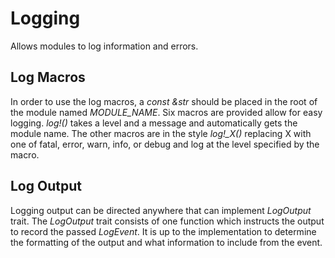# Logging
Allows modules to log information and errors.

## Log Macros
In order to use the log macros, a *const &str* should be placed in the root of the module named *MODULE_NAME*. Six macros are provided allow for easy logging. *log!()* takes a level and a message and automatically gets the module name. The other macros are in the style *log!_X()* replacing X with one of fatal, error, warn, info, or debug and log at the level specified by the macro.

## Log Output
Logging output can be directed anywhere that can implement *LogOutput* trait. The *LogOutput* trait consists of one function which instructs the output to record the passed *LogEvent*. It is up to the implementation to determine the formatting of the output and what information to include from the event.